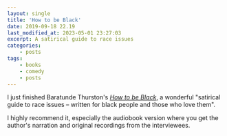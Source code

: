 ```yaml
---
layout: single
title: 'How to be Black'
date: 2019-09-18 22.19
last_modified_at: 2023-05-01 23:27:03
excerpt: A satirical guide to race issues
categories:
    - posts
tags:
    - books
    - comedy
    - posts
---
```


I just finished Baratunde Thurston's [_How to be Black_](https://howtobeblack.me/),
a wonderful "satirical guide to race issues – written for black people and those who love them".

I highly recommend it, especially the audiobook version where you get the author's narration
and original recordings from the interviewees.
